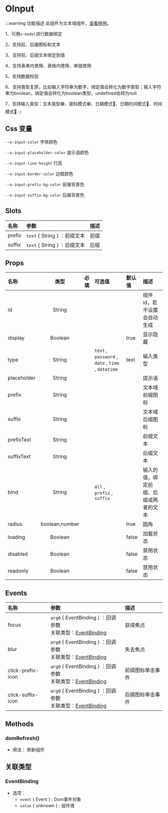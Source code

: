 # OInput

:::warning 功能描述
此组件为文本域组件，[查看样例](/examples/text)。

1、可用`v-model`进行数据绑定

2、支持前、后缀图标和文本

3、支持前、后缀文本绑定到值

4、支持表单内使用、表格内使用、单独使用

5、支持数据校验

6、支持类型复原，比如输入字符串为数字，绑定值会转化为数字类型；输入字符串为boolean，绑定值会转化为boolean类型，undefined会转为null

7、支持输入类型：文本类型🟢、密码模式🟢、日期模式🔴、日期时间模式🔴、时间模式🔴
:::

## Css 变量

`--o-input-color` 字体颜色

`--o-input-placeholder-color` 提示语颜色

`--o-input-line-height` 行高

`--o-input-border-color` 边框颜色

`--o-input-prefix-bg-color` 前缀背景色

`--o-input-suffix-bg-color` 后缀背景色

## Slots

| 名称   | 参数                         | 描述 |
| :----- | :--------------------------- | :--- |
| prefix | `text` { String } ：前缀文本 | 前缀 |
| suffix | `text` { String } ：后缀文本 | 后缀 |

## Props

| 名称        |      类型      | 必填 | 可选值                                             | 默认值 | 描述                                 |
| :---------- | :------------: | :--: | :------------------------------------------------- | :----- | :----------------------------------- |
| id          |     String     |      |                                                    |        | 组件id，若不设置会自动生成           |
| display     |     Boolean    |      |                                                    | true   | 显示隐藏                             |
| type        |     String     |      | `text` , `password` , `date` , `time` , `datetime` | text   | 输入类型                             |
| placeholder |     String     |      |                                                    |        | 提示语                               |
| prefix      |     String     |      |                                                    |        | 文本域前缀图标                       |
| suffix      |     String     |      |                                                    |        | 文本域后缀图标                       |
| prefixText  |     String     |      |                                                    |        | 前缀文本                             |
| suffixText  |     String     |      |                                                    |        | 后缀文本                             |
| bind        |     String     |      | `all` , `prefix` , `suffix`                        |        | 输入的值，绑定前缀、后缀或两者的文本 |
| radius      | boolean,number |      |                                                    | true   | 圆角                                 |
| loading     |     Boolean    |      |                                                    | false  | 加载状态                             |
| disabled    |     Boolean    |      |                                                    | false  | 禁用状态                             |
| readonly    |     Boolean    |      |                                                    | false  | 禁用状态                             |

## Events

| 名称              | 参数                                                                           | 描述             |
| :---------------- | :----------------------------------------------------------------------------- | :--------------- |
| focus             | `arg0` { EventBinding } ：回调参数<br>关联类型：[EventBinding](#eventbinding)  | 获得焦点         |
| blur              | `arg0` { EventBinding } ：回调参数<br>关联类型：[EventBinding](#eventbinding)  | 失去焦点         |
| click-prefix-icon | `arg0` { EventBinding } ：回调参数<br>关联类型：[EventBinding](#eventbinding)  | 前缀图标单击事件 |
| click-suffix-icon | `arg0` { EventBinding } ：回调参数<br>关联类型：[EventBinding](#eventbinding)  | 后缀图标单击事件 |

## Methods

### domRefresh()
- 用法： 刷新组件













## 关联类型



### EventBinding

- 选项：
	 - `event` { Event } : Dom事件对象
	 - `value` { unknown } : 组件值